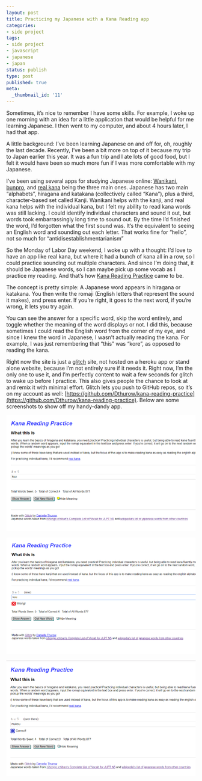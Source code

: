```yaml
---
layout: post
title: Practicing my Japanese with a Kana Reading app
categories:
- side project
tags:
- side project
- javascript
- japanese
- japan
status: publish
type: post
published: true
meta:
  _thumbnail_id: '11'
---
```


Sometimes, it’s nice to remember I have some skills. For example, I woke up one morning with an idea for a little application that would be helpful for me learning Japanese. I then went to my computer, and about 4 hours later, I had that app.

A little background: I’ve been learning Japanese on and off for, oh, roughly the last decade. Recently, I’ve been a bit more on top of it because my trip to Japan earlier this year. It was a fun trip and I ate lots of good food, but I felt it would have been so much more fun if I was more comfortable with my Japanese.

I’ve been using several apps for studying Japanese online: 
[Wanikani](https://wanikani.com), 
[bunpro](https://bunpro.jp), and 
[real kana](https://realkana.com/study/) being the three main ones. Japanese has two main “alphabets”, hiragana and katakana (collectively called “Kana”), plus a third, character-based set called Kanji. Wanikani helps with the kanji, and real kana helps with the individual kana, but I felt my ability to read kana words was still lacking. I could identify individual characters and sound it out, but words took embarrassingly long time to sound out. By the time I’d finished the word, I’d forgotten what the first sound was. It’s the equivalent to seeing an English word and sounding out each letter. That works fine for “hello”, not so much for “antidisestablishmentarianism”

So the Monday of Labor Day weekend, I woke up with a thought: I’d love to have an app like real kana, but where it had a bunch of kana all in a row, so I could practice sounding out multiple characters. And since I’m doing that, it should be Japanese words, so I can maybe pick up some vocab as I practice my reading. And that’s how 
[Kana Reading Practice](https://kana-reading-practice.glitch.me/) came to be.

The concept is pretty simple: A Japanese word appears in hiragana or katakana. You then write the romaji (English letters that represent the sound it makes), and press enter. If you’re right, it goes to the next word, if you’re wrong, it lets you try again.

You can see the answer for a specific word, skip the word entirely, and toggle whether the meaning of the word displays or not. I did this, because sometimes I could read the English word from the corner of my eye, and since I knew the word in Japanese, I wasn’t actually reading the kana. For example, I was just remembering that “this” was “kore”, as opposed to reading the kana.

Right now the site is just a 
[glitch](https://glitch.com/) site, not hosted on a heroku app or stand alone website, because I’m not entirely sure if it needs it. Right now, I’m the only one to use it, and I’m perfectly content to wait a few seconds for glitch to wake up before I practice. This also gives people the chance to look at and remix it with minimal effort. Glitch lets you push to GitHub repos, so it’s on my account as well: 
[https://github.com/Dthurow/kana-reading-practice](https://github.com/Dthurow/kana-reading-practice). Below are some screenshots to show off my handy-dandy app.




  

  



![MeaningHidden.png](/squarespace_images/MeaningHidden.png)

        

        

        
      
        
          
![Wrong.png](/squarespace_images/Wrong.png)

        

        

        
      
        
          

![Correct.png](/squarespace_images/Correct.png)

  
    
 

